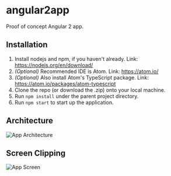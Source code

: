 # angular2app
Proof of concept Angular 2 app.

## Installation
 1. Install nodejs and npm, if you haven't already. Link: https://nodejs.org/en/download/
 2. *(Optional)* Recommended IDE is Atom. Link: https://atom.io/
 3. *(Optional)* Also install Atom's TypeScript package. Link: https://atom.io/packages/atom-typescript
 4. Clone the repo (or download the .zip) onto your local machine.
 5. Run `npm install` under the parent project directory.
 6. Run `npm start` to start up the application.

## Architecture
![App Architecture](https://raw.github.com/EnemyUnited/angular2app/master/resources/arch.png)

## Screen Clipping
![App Screen](https://raw.github.com/EnemyUnited/angular2app/master/resources/screen.png)
